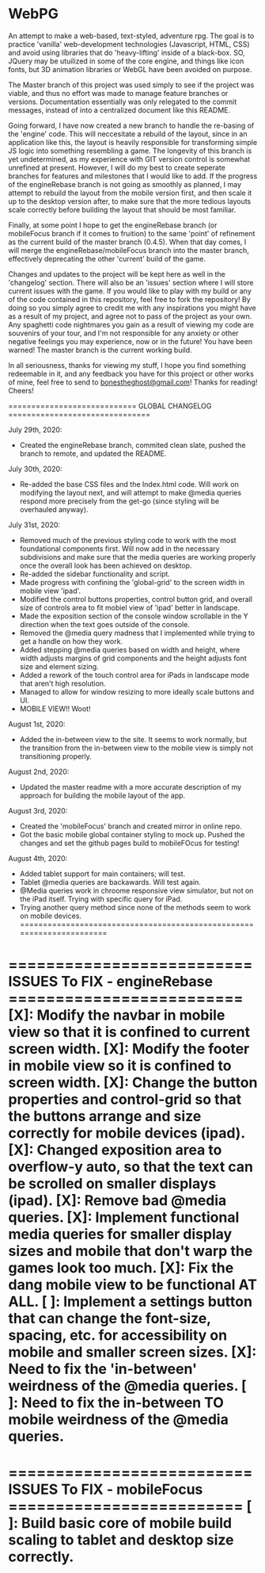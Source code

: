 # WebPG
An attempt to make a web-based, text-styled, adventure rpg. The goal is to practice 'vanilla' web-development technologies (Javascript, HTML, CSS) and avoid using libraries that do 'heavy-lifting' inside of a black-box. SO, JQuery may be utuilized in some of the core engine, and things like icon fonts, but 3D animation libraries or WebGL have been avoided on purpose.

The Master branch of this project was used simply to see if the project was viable, and thus no effort was made to manage feature branches or versions. Documentation essentially was only relegated to the commit messages, instead of into a centralized document like this README.

Going forward, I have now created a new branch to handle the re-basing of the 'engine' code. This will neccesitate a rebuild of the layout, since in an application like this, the layout is heavily responsible for transforming simple JS logic into something resembling a game. The longevity of this branch is yet undetermined, as my experience with GIT version control is somewhat unrefined at present. However, I will do my best to create seperate branches for features and milestones that I would like to add. If the progress of the engineRebase branch is not going as smoothly as planned, I may attempt to rebuild the layout from the mobile version first, and then scale it up to the desktop version after, to make sure that the more tedious layouts scale correctly before building the layout that should be most familiar.

Finally, at some point I hope to get the engineRebase branch (or mobileFocus branch if it comes to fruition) to the same 'point' of refinement as the current build of the master branch (0.4.5). When that day comes, I will merge the engineRebase/mobileFocus branch into the master branch, effectively deprecating the other 'current' build of the game. 

Changes and updates to the project will be kept here as well in the 'changelog' section. There will also be an 'issues' section where I will store current issues with the game. If you would like to play with my build or any of the code contained in this repository, feel free to fork the repository! By doing so you simply agree to credit me with any inspirations you might have as a result of my project, and agree not to pass of the project as your own. Any spaghetti code nightmares you gain as a result of viewing my code are souvenirs of your tour, and I'm not responsible for any anxiety or other negative feelings you may experience, now or in the future! You have been warned! The master branch is the current working build.

In all seriousness, thanks for viewing my stuff, I hope you find something redeemable in it, and any feedback you have for this project or other works of mine, feel free to send to bonestheghost@gmail.com! Thanks for reading! Cheers!

============================ GLOBAL CHANGELOG ===============================

July 29th, 2020:
- Created the engineRebase branch, commited clean slate, pushed the branch to remote, and updated the README.

July 30th, 2020:
- Re-added the base CSS files and the Index.html code. Will work on modifying the layout next, and will attempt to make @media queries respond more precisely from the get-go (since styling will be overhauled anyway).

July 31st, 2020:
- Removed much of the previous styling code to work with the most foundational components first. Will now add in the necessary subdivisions and make sure that the media queries are working properly once the overall look has been achieved on desktop.
- Re-added the sidebar functionality and script.
- Made progress with confining the 'global-grid' to the screen width in mobile view 'ipad'.
- Modified the control buttons properties, control button grid, and overall size of controls area to fit mobiel view of 'ipad' better in landscape.
- Made the exposition section of the console window scrollable in the Y direction when the text goes outside of the console.
- Removed the @media query madness that I implemented while trying to get a handle on how they work.
- Added stepping @media queries based on width and height, where width adjusts margins of grid components and the height adjusts font size and element sizing.
- Added a rework of the touch control area for iPads in landscape mode that aren't high resolution.
- Managed to allow for window resizing to more ideally scale buttons and UI.
- MOBILE VIEW!! Woot!

August 1st, 2020:
- Added the in-between view to the site. It seems to work normally, but the transition from the in-between view to the mobile view is simply not transitioning properly.

August 2nd, 2020:
- Updated the master readme with a more accurate description of my approach for building the mobile layout of the app.

August 3rd, 2020:
- Created the 'mobileFocus' branch and created mirror in online repo.
- Got the basic mobile global container styling to mock up. Pushed the changes and set the github pages build to mobileFOcus for testing!

August 4th, 2020:
- Added tablet support for main containers; will test.
- Tablet @media queries are backawards. Will test again.
- @Media queries work in chroome responsive view simulator, but not on the iPad itself. Trying with specific query for iPad.
- Trying another query method since none of the methods seem to work on mobile devices.
======================================================================



========================== ISSUES To FIX - engineRebase =========================
[X]: Modify the navbar in mobile view so that it is confined to current screen width.
[X]: Modify the footer in mobile view so it is confined to screen width.
[X]: Change the button properties and control-grid so that the buttons arrange and size correctly for mobile devices (ipad).
[X]: Changed exposition area to overflow-y auto, so that the text can be scrolled on smaller displays (ipad).
[X]: Remove bad @media queries.
[X]: Implement functional media queries for smaller display sizes and mobile that don't warp the games look too much.
[X]: Fix the dang mobile view to be functional AT ALL.
[ ]: Implement a settings button that can change the font-size, spacing, etc. for accessibility on mobile and smaller screen sizes.
[X]: Need to fix the 'in-between' weirdness of the @media queries.
[ ]: Need to fix the in-between TO mobile weirdness of the @media queries.
==================================================================================



========================== ISSUES To FIX - mobileFocus =========================
[ ]: Build basic core of mobile build scaling to tablet and desktop size correctly.
==================================================================================
